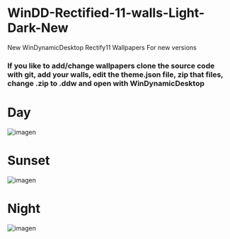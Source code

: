 # WinDD-Rectified-11-walls-Light-Dark-New
New WinDynamicDesktop Rectify11 Wallpapers For new versions
### If you like to add/change wallpapers clone the source code with git, add your walls, edit the theme.json file, zip that files, change .zip to .ddw and open with WinDynamicDesktop
# Day
![imagen](https://github.com/V1vidExplorer/WinDD-Rectified-11-walls-Light-Dark-New/assets/96501474/2840f5fd-8209-4dc7-a38c-18742093b1be)

# Sunset
![imagen](https://github.com/V1vidExplorer/WinDD-Rectified-11-walls-Light-Dark-New/assets/96501474/512bf267-f603-4f53-ae0a-c8c660521064)

# Night
![imagen](https://github.com/V1vidExplorer/WinDD-Rectified-11-walls-Light-Dark-New/assets/96501474/ddf1aab4-bf65-412a-8b89-76328bb2347b)
